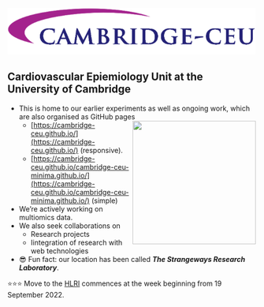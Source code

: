 ![](https://github.com/cambridge-ceu/.github/blob/master/profile/logo.png)

## Cardiovascular Epiemiology Unit at the University of Cambridge

- This is home to our earlier experiments as well as ongoing work, which are also organised as GitHub pages <img src="https://cambridge-ceu.github.io/assets/images/qrcode-50.svg" align="right" height="250" width="250" style="vertical-align:top">
  - [https://cambridge-ceu.github.io/](https://cambridge-ceu.github.io/) (responsive).
  - [https://cambridge-ceu.github.io/cambridge-ceu-minima.github.io/](https://cambridge-ceu.github.io/cambridge-ceu-minima.github.io/) (simple)
- We’re actively working on multiomics data.
- We also seek collaborations on 
    - Research projects
    - Iintegration of research with web technologies
- :sunglasses: Fun fact: our location has been called ***The Strangeways Research Laboratory***.

:star::star::star: Move to the [HLRI](https://www.cam.ac.uk/stories/heart-and-lung-research-institute) commences at the week beginning from 19 September 2022.

